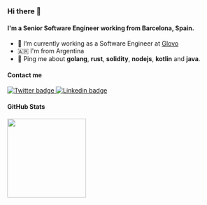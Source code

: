 ### Hi there 👋

#### I'm a Senior Software Engineer working from Barcelona, Spain.

- 🔭 I’m currently working as a Software Engineer at [Glovo](https://glovoapp.com/)
- 🇦🇷 I'm from Argentina
- 💬 Ping me about **golang**, **rust**, **solidity**, **nodejs**, **kotlin** and **java**.

#### Contact me
<a href="https://twitter.com/0xJMC">
  <img src="https://img.shields.io/badge/Twitter-1DA1F2?style=for-the-badge&logo=twitter&logoColor=white" alt="Twitter badge" />
</a>
<a href="https://www.linkedin.com/in/juanmacugat/">
  <img src="https://img.shields.io/badge/LinkedIn-0077B5?style=for-the-badge&logo=linkedin&logoColor=white" alt="Linkedin badge"  />
</a>


#### GitHub Stats
<div align="left">
  <a href="https://github.com/juanmacugat">
  <img height="180em" src="https://github-readme-stats.vercel.app/api?username=juanmacugat&show_icons=true&theme=dark&include_all_commits=true&count_private=true"/>
</div>
